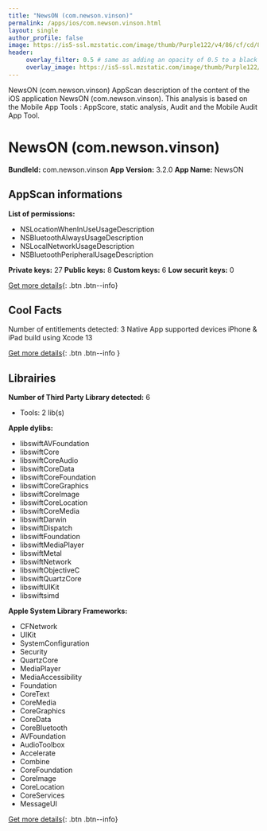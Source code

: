 ```yaml
---
title: "NewsON (com.newson.vinson)"
permalink: /apps/ios/com.newson.vinson.html
layout: single
author_profile: false
image: https://is5-ssl.mzstatic.com/image/thumb/Purple122/v4/86/cf/cd/86cfcd8c-3412-dd51-bcc1-b8fbb477f76c/AppIcon-0-0-1x_U007emarketing-0-0-0-4-0-0-sRGB-0-0-0-GLES2_U002c0-512MB-85-220-0-0.png/512x512bb.jpg
header: 
     overlay_filter: 0.5 # same as adding an opacity of 0.5 to a black background
     overlay_image: https://is5-ssl.mzstatic.com/image/thumb/Purple122/v4/86/cf/cd/86cfcd8c-3412-dd51-bcc1-b8fbb477f76c/AppIcon-0-0-1x_U007emarketing-0-0-0-4-0-0-sRGB-0-0-0-GLES2_U002c0-512MB-85-220-0-0.png/512x512bb.jpg
---
```

NewsON (com.newson.vinson) AppScan description of the content of the iOS application NewsON (com.newson.vinson). This analysis is based on the Mobile App Tools : AppScore, static analysis, Audit and the Mobile Audit App Tool.

# NewsON (com.newson.vinson)

**BundleId:** com.newson.vinson
**App Version:** 3.2.0
**App Name:** NewsON


## AppScan informations 

**List of permissions:** 
- NSLocationWhenInUseUsageDescription
- NSBluetoothAlwaysUsageDescription
- NSLocalNetworkUsageDescription
- NSBluetoothPeripheralUsageDescription
  
  
**Private keys:** 27
**Public keys:** 8
**Custom keys:** 6
**Low securit keys:** 0
  
[Get more details](/pricing.html){: .btn .btn--info}

## Cool Facts

Number of entitlements detected: 3
Native App
supported devices iPhone & iPad
build using Xcode 13
  
[Get more details](/pricing.html){: .btn .btn--info }

## Librairies 
**Number of Third Party Library detected:** 6
- Tools: 2 lib(s)


**Apple dylibs:**
- libswiftAVFoundation
- libswiftCore
- libswiftCoreAudio
- libswiftCoreData
- libswiftCoreFoundation
- libswiftCoreGraphics
- libswiftCoreImage
- libswiftCoreLocation
- libswiftCoreMedia
- libswiftDarwin
- libswiftDispatch
- libswiftFoundation
- libswiftMediaPlayer
- libswiftMetal
- libswiftNetwork
- libswiftObjectiveC
- libswiftQuartzCore
- libswiftUIKit
- libswiftsimd


**Apple System Library Frameworks:**
- CFNetwork
- UIKit
- SystemConfiguration
- Security
- QuartzCore
- MediaPlayer
- MediaAccessibility
- Foundation
- CoreText
- CoreMedia
- CoreGraphics
- CoreData
- CoreBluetooth
- AVFoundation
- AudioToolbox
- Accelerate
- Combine
- CoreFoundation
- CoreImage
- CoreLocation
- CoreServices
- MessageUI


  
[Get more details](/pricing.html){: .btn .btn--info}

